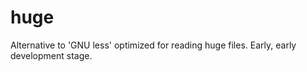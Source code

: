 huge
====

Alternative to 'GNU less' optimized for reading huge files.
Early, early development stage.
